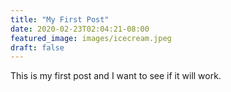 ```yaml
---
title: "My First Post"
date: 2020-02-23T02:04:21-08:00
featured_image: images/icecream.jpeg
draft: false
---
```


This is my first post and I want to see if it will work.

